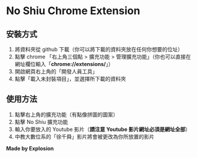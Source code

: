 # No Shiu Chrome Extension
## 安裝方式
1. 將資料夾從 github 下載（你可以將下載的資料夾放在任何你想要的位址）
2. 點擊 chrome 「右上角三個點 > 擴充功能 > 管理擴充功能」（你也可以直接在網址欄位輸入「**chrome://extensions/**」）
3. 開啟網頁右上角的「開發人員工具」
4. 點擊「載入未封裝項目」，並選擇所下載的資料夾

## 使用方法
1. 點擊右上角的擴充功能（有點像拼圖的圖案）
2. 點擊 No Shiu 擴充功能
3. 輸入你要放入的 Youtube 影片（**請注意 Youtube 影片網址必須是網址全部**）
4. 中教大數位系的「徐千舜」影片將會被更改為你所放置的影片

**Made by Explosion**
